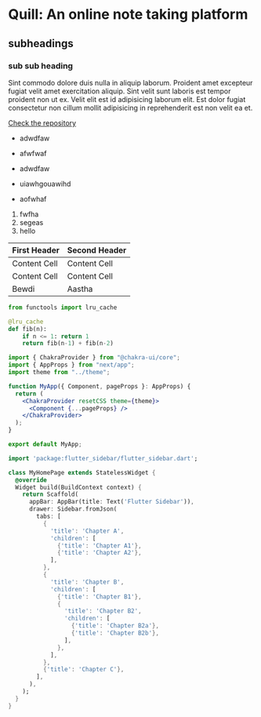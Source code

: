 # Quill: An online note taking platform

## subheadings

### sub sub heading

Sint commodo dolore duis nulla in aliquip laborum. Proident amet excepteur fugiat velit amet exercitation aliquip. Sint velit sunt laboris est tempor proident non ut ex. Velit elit est id adipisicing laborum elit. Est dolor fugiat consectetur non cillum mollit adipisicing in reprehenderit est non velit ea et.

[Check the repository](https://github.com./tusharsadhwani.quill)

- adwdfaw
- afwfwaf
- adwdfaw

- uiawhgouawihd
- aofwhaf

1. fwfha
2. segeas
3. hello

| First Header | Second Header |
| ------------ | ------------- |
| Content Cell | Content Cell  |
| Content Cell | Content Cell  |
| Bewdi        | Aastha        |

```py
from functools import lru_cache

@lru_cache
def fib(n):
    if n <= 1: return 1
    return fib(n-1) + fib(n-2)
```

```jsx
import { ChakraProvider } from "@chakra-ui/core";
import { AppProps } from "next/app";
import theme from "../theme";

function MyApp({ Component, pageProps }: AppProps) {
  return (
    <ChakraProvider resetCSS theme={theme}>
      <Component {...pageProps} />
    </ChakraProvider>
  );
}

export default MyApp;
```

```dart
import 'package:flutter_sidebar/flutter_sidebar.dart';

class MyHomePage extends StatelessWidget {
  @override
  Widget build(BuildContext context) {
    return Scaffold(
      appBar: AppBar(title: Text('Flutter Sidebar')),
      drawer: Sidebar.fromJson(
        tabs: [
          {
            'title': 'Chapter A',
            'children': [
              {'title': 'Chapter A1'},
              {'title': 'Chapter A2'},
            ],
          },
          {
            'title': 'Chapter B',
            'children': [
              {'title': 'Chapter B1'},
              {
                'title': 'Chapter B2',
                'children': [
                  {'title': 'Chapter B2a'},
                  {'title': 'Chapter B2b'},
                ],
              },
            ],
          },
          {'title': 'Chapter C'},
        ],
      ),
    );
  }
}
```
